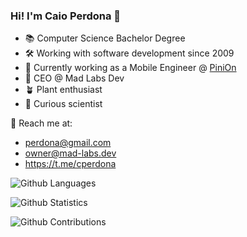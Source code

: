 ### Hi! I'm Caio Perdona 👋

- 📚 Computer Science Bachelor Degree
- 🛠 Working with software development since 2009
- 📲 Currently working as a Mobile Engineer @ [PiniOn](https://pinion.app)
- 💎 CEO @ Mad Labs Dev 
- 🪴 Plant enthusiast
- 🧪 Curious scientist


📨 Reach me at:
- perdona@gmail.com
- owner@mad-labs.dev
- https://t.me/cperdona

![Github Languages](https://github-readme-stats.vercel.app/api/top-langs/?username=perdona&layout=compact&count_private=true&theme=synthwave)

![Github Statistics](https://github-readme-stats.vercel.app/api/?username=perdona&count_private=true&show_icons=true&theme=buefy)

![Github Contributions](https://github-readme-streak-stats.herokuapp.com/?user=perdona&hide_border=true&theme=buefy)

<!--
**perdona/perdona** is a ✨ _special_ ✨ repository because its `README.md` (this file) appears on your GitHub profile.

Here are some ideas to get you started:

- 🔭 I’m currently working on ...
- 🌱 I’m currently learning ...
- 👯 I’m looking to collaborate on ...
- 🤔 I’m looking for help with ...
- 💬 Ask me about ...
- 📫 How to reach me: ...
- 😄 Pronouns: ...
- ⚡ Fun fact: ...

-->
